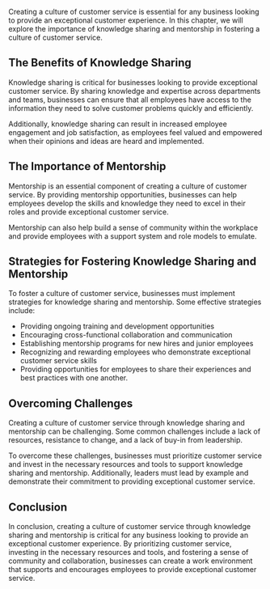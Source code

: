 
Creating a culture of customer service is essential for any business looking to provide an exceptional customer experience. In this chapter, we will explore the importance of knowledge sharing and mentorship in fostering a culture of customer service.

The Benefits of Knowledge Sharing
---------------------------------

Knowledge sharing is critical for businesses looking to provide exceptional customer service. By sharing knowledge and expertise across departments and teams, businesses can ensure that all employees have access to the information they need to solve customer problems quickly and efficiently.

Additionally, knowledge sharing can result in increased employee engagement and job satisfaction, as employees feel valued and empowered when their opinions and ideas are heard and implemented.

The Importance of Mentorship
----------------------------

Mentorship is an essential component of creating a culture of customer service. By providing mentorship opportunities, businesses can help employees develop the skills and knowledge they need to excel in their roles and provide exceptional customer service.

Mentorship can also help build a sense of community within the workplace and provide employees with a support system and role models to emulate.

Strategies for Fostering Knowledge Sharing and Mentorship
---------------------------------------------------------

To foster a culture of customer service, businesses must implement strategies for knowledge sharing and mentorship. Some effective strategies include:

* Providing ongoing training and development opportunities
* Encouraging cross-functional collaboration and communication
* Establishing mentorship programs for new hires and junior employees
* Recognizing and rewarding employees who demonstrate exceptional customer service skills
* Providing opportunities for employees to share their experiences and best practices with one another.

Overcoming Challenges
---------------------

Creating a culture of customer service through knowledge sharing and mentorship can be challenging. Some common challenges include a lack of resources, resistance to change, and a lack of buy-in from leadership.

To overcome these challenges, businesses must prioritize customer service and invest in the necessary resources and tools to support knowledge sharing and mentorship. Additionally, leaders must lead by example and demonstrate their commitment to providing exceptional customer service.

Conclusion
----------

In conclusion, creating a culture of customer service through knowledge sharing and mentorship is critical for any business looking to provide an exceptional customer experience. By prioritizing customer service, investing in the necessary resources and tools, and fostering a sense of community and collaboration, businesses can create a work environment that supports and encourages employees to provide exceptional customer service.
